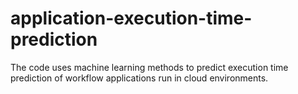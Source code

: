 # application-execution-time-prediction
The code uses machine learning methods to predict execution time prediction of workflow applications run in cloud environments.
